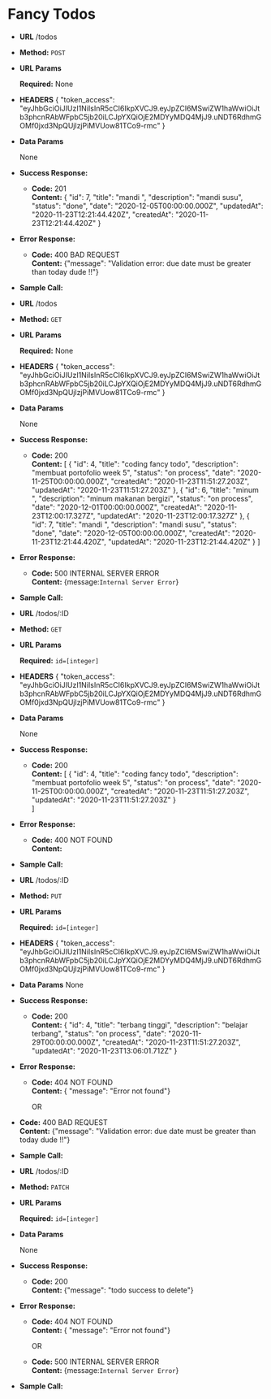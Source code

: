 # Fancy Todos

* **URL**
    /todos
    
* **Method:**
    `POST`

*  **URL Params**

   **Required:**
    None

*  **HEADERS**
    {
    "token_access": "eyJhbGciOiJIUzI1NiIsInR5cCI6IkpXVCJ9.eyJpZCI6MSwiZW1haWwiOiJtb3phcnRAbWFpbC5jb20iLCJpYXQiOjE2MDYyMDQ4MjJ9.uNDT6RdhmGOMf0jxd3NpQUjlzjPiMVUow81TCo9-rmc"
    }


* **Data Params**

    None

* **Success Response:**
    *   **Code:** 201 <br />
        **Content:** {
            "id": 7,
            "title": "mandi ",
            "description": "mandi susu",
            "status": "done",
            "date": "2020-12-05T00:00:00.000Z",
            "updatedAt": "2020-11-23T12:21:44.420Z",
            "createdAt": "2020-11-23T12:21:44.420Z"
        }

* **Error Response:**

  * **Code:** 400 BAD REQUEST <br />
    **Content:** {"message": "Validation error: due date must be greater than today dude !!"}

* **Sample Call:**
            




* **URL**
    /todos
    
* **Method:**
    `GET`

*  **URL Params**

   **Required:**
    None

*  **HEADERS**
    {
    "token_access": "eyJhbGciOiJIUzI1NiIsInR5cCI6IkpXVCJ9.eyJpZCI6MSwiZW1haWwiOiJtb3phcnRAbWFpbC5jb20iLCJpYXQiOjE2MDYyMDQ4MjJ9.uNDT6RdhmGOMf0jxd3NpQUjlzjPiMVUow81TCo9-rmc"
    }

* **Data Params**

    None

* **Success Response:**
    *   **Code:** 200 <br />
        **Content:** [
            {
                "id": 4,
                "title": "coding fancy todo",
                "description": "membuat portofolio week 5",
                "status": "on process",
                "date": "2020-11-25T00:00:00.000Z",
                "createdAt": "2020-11-23T11:51:27.203Z",
                "updatedAt": "2020-11-23T11:51:27.203Z"
            },
            {
                "id": 6,
                "title": "minum ",
                "description": "minum makanan bergizi",
                "status": "on process",
                "date": "2020-12-01T00:00:00.000Z",
                "createdAt": "2020-11-23T12:00:17.327Z",
                "updatedAt": "2020-11-23T12:00:17.327Z"
            },
            {
                "id": 7,
                "title": "mandi ",
                "description": "mandi susu",
                "status": "done",
                "date": "2020-12-05T00:00:00.000Z",
                "createdAt": "2020-11-23T12:21:44.420Z",
                "updatedAt": "2020-11-23T12:21:44.420Z"
            }
        ]

* **Error Response:**

  * **Code:** 500 INTERNAL SERVER ERROR <br />
    **Content:** {message:`Internal Server Error`}

* **Sample Call:**
            







* **URL**
    /todos/:ID
    
* **Method:**
    `GET`

*  **URL Params**

   **Required:**
    `id=[integer]`

*  **HEADERS**
    {
    "token_access": "eyJhbGciOiJIUzI1NiIsInR5cCI6IkpXVCJ9.eyJpZCI6MSwiZW1haWwiOiJtb3phcnRAbWFpbC5jb20iLCJpYXQiOjE2MDYyMDQ4MjJ9.uNDT6RdhmGOMf0jxd3NpQUjlzjPiMVUow81TCo9-rmc"
    }

* **Data Params**

    None

* **Success Response:**
    *   **Code:** 200 <br />
        **Content:** [
            {
                "id": 4,
                "title": "coding fancy todo",
                "description": "membuat portofolio week 5",
                "status": "on process",
                "date": "2020-11-25T00:00:00.000Z",
                "createdAt": "2020-11-23T11:51:27.203Z",
                "updatedAt": "2020-11-23T11:51:27.203Z"
            }          
        ]

* **Error Response:**

  * **Code:** 400 NOT FOUND <br />
    **Content:** 

* **Sample Call:**





* **URL**
    /todos/:ID
    
* **Method:**
    `PUT`

*  **URL Params**

   **Required:**
    `id=[integer]`

*  **HEADERS**
    {
    "token_access": "eyJhbGciOiJIUzI1NiIsInR5cCI6IkpXVCJ9.eyJpZCI6MSwiZW1haWwiOiJtb3phcnRAbWFpbC5jb20iLCJpYXQiOjE2MDYyMDQ4MjJ9.uNDT6RdhmGOMf0jxd3NpQUjlzjPiMVUow81TCo9-rmc"
    }

* **Data Params**
    None


* **Success Response:**
    *   **Code:** 200 <br />
        **Content:** {
            "id": 4,
            "title": "terbang tinggi",
            "description": "belajar terbang",
            "status": "on process",
            "date": "2020-11-29T00:00:00.000Z",
            "createdAt": "2020-11-23T11:51:27.203Z",
            "updatedAt": "2020-11-23T13:06:01.712Z"
        }

* **Error Response:**

  * **Code:** 404 NOT FOUND <br />
    **Content:** { "message": "Error not found"}

    OR

* **Code:** 400 BAD REQUEST <br />
    **Content:** {"message": "Validation error: due date must be greater than today dude !!"}
* **Sample Call:**





* **URL**
    /todos/:ID
    
* **Method:**
    `PATCH`

*  **URL Params**

   **Required:**
   `id=[integer]`
    

* **Data Params**

    None

* **Success Response:**
    *   **Code:** 200 <br />
        **Content:** {"message": "todo success to delete"}

* **Error Response:**

  * **Code:** 404 NOT FOUND <br />
    **Content:** { "message": "Error not found"}

    OR

  * **Code:** 500 INTERNAL SERVER ERROR <br />
    **Content:** {message:`Internal Server Error`}
    
* **Sample Call:**